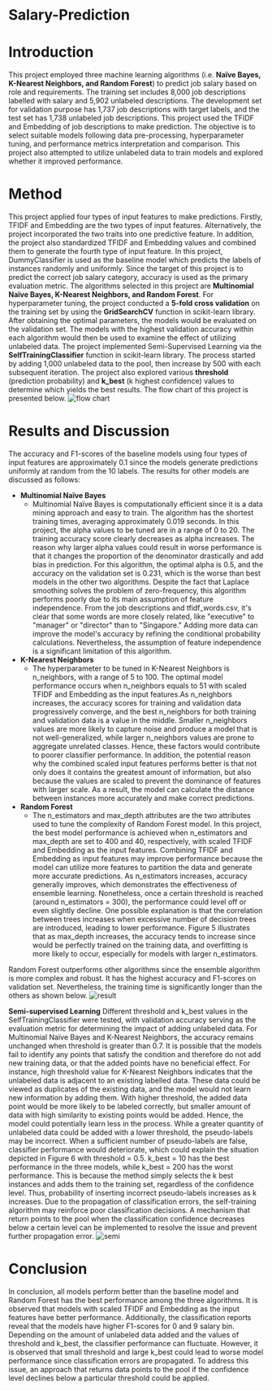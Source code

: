 # Salary-Prediction

# Introduction
This project employed three machine learning algorithms (i.e. **Naïve Bayes, K-Nearest Neighbors, and Random Forest**) to predict job salary based on role and requirements. The training set includes 8,000 job descriptions labelled with salary and 5,902 unlabeled descriptions. The development set for validation purpose has 1,737 job descriptions with target labels, and the test set has 1,738 unlabeled job descriptions. This project used the TFIDF and Embedding of job descriptions to make prediction. The objective is to select suitable models following data pre-processing, hyperparameter tuning, and performance metrics interpretation and comparison. This project also attempted to utilize unlabeled data to train models and explored whether it improved performance.

# Method
This project applied four types of input features to make predictions. Firstly, TFIDF and Embedding are the two types of input features. Alternatively, the project incorporated the two traits into one predictive feature. In addition, the project also standardized TFIDF and Embedding values and combined them to generate the fourth type of input feature.
In this project, DummyClassifier is used as the baseline model which predicts the labels of instances randomly and uniformly. Since the target of this project is to predict the correct job salary category, accuracy is used as the primary evaluation metric. The algorithms selected in this project are **Multinomial Naïve Bayes, K-Nearest Neighbors, and Random Forest**. For hyperparameter tuning, the project conducted a **5-fold cross validation** on the training set by using the **GridSearchCV** function in scikit-learn library. After obtaining the optimal parameters, the models would be evaluated on the validation set. The models with the highest validation accuracy within each algorithm would then be used to examine the effect of utilizing unlabeled data. The project implemented Semi-Supervised Learning via the **SelfTrainingClassifier** function in scikit-learn library. The process started by adding 1,000 unlabeled data to the pool, then increase by 500 with each subsequent iteration. The project also explored various **threshold** (prediction probability) and **k_best** (k highest confidence) values to determine which yields the best results. The flow chart of this project is presented below.
![flow chart](https://github.com/W-Hsieh/Salary-Prediction/assets/142127312/31c6d781-5405-4b44-bdfb-f18eb4d0af60)

# Results and Discussion
The accuracy and F1-scores of the baseline models using four types of input features are approximately 0.1 since the models generate predictions uniformly at random from the 10 labels. The results for other models are discussed as follows:
  - **Multinomial Naïve Bayes**
    - Multinomial Naïve Bayes is computationally efficient since it is a data mining approach and easy to train. The algorithm has the shortest training times, averaging approximately 0.019 seconds. In this project, the alpha values to be tuned are in a range of 0 to 20. The training accuracy score clearly decreases as alpha increases. The reason why larger alpha values could result in worse performance is that it changes the proportion of the denominator drastically and add bias in prediction. For this algorithm, the optimal alpha is 0.5, and the accuracy on the validation set is 0.231, which is the worse than best models in the other two algorithms. Despite the fact that Laplace smoothing solves the problem of zero-frequency, this algorithm performs poorly due to its main assumption of feature independence. From the job descriptions and tfidf_words.csv, it's clear that some words are more closely related, like "executive" to "manager" or "director" than to "Singapore." Adding more data can improve the model's accuracy by refining the conditional probability calculations. Nevertheless, the assumption of feature independence is a significant limitation of this algorithm.
  - **K-Nearest Neighbors**
    - The hyperparameter to be tuned in K-Nearest Neighbors is n_neighbors, with a range of 5 to 100. The optimal model performance occurs when n_neighbors equals to 51 with scaled TFIDF and Embedding as the input features.As n_neighbors increases, the accuracy scores for training and validation data progressively converge, and the best n_neighbors for both training and validation data is a value in the middle. Smaller n_neighbors values are more likely to capture noise and produce a model that is not well-generalized, while larger n_neighbors values are prone to aggregate unrelated classes. Hence, these factors would contribute to poorer classifier performance. In addition, the potential reason why the combined scaled input features performs better is that not only does it contains the greatest amount of information, but also because the values are scaled to prevent the dominance of features with larger scale. As a result, the model can calculate the distance between instances more accurately and make correct predictions.
  - **Random Forest**
    - The n_estimators and max_depth attributes are the two attributes used to tune the complexity of Random Forest model. In this project, the best model performance is achieved when n_estimators and max_depth are set to 400 and 40, respectively, with scaled TFIDF and Embedding as the input features. Combining TFIDF and Embedding as input features may improve performance because the model can utilize more features to partition the data and generate more accurate predictions. As n_estimators increases, accuracy generally improves, which demonstrates the effectiveness of ensemble learning. Nonetheless, once a certain threshold is reached (around n_estimators = 300), the performance could level off or even slightly decline. One possible explanation is that the correlation between trees increases when excessive number of decision trees are introduced, leading to lower performance. Figure 5 illustrates that as max_depth increases, the accuracy tends to increase since would be perfectly trained on the training data, and overfitting is more likely to occur, especially for models with larger n_estimators.

Random Forest outperforms other algorithms since the ensemble algorithm is more complex and robust. It has the highest accuracy and F1-scores on validation set. Nevertheless, the training time is significantly longer than the others as shown below.
![result](https://github.com/W-Hsieh/Salary-Prediction/assets/142127312/ea6b8565-a9ef-470e-ac91-d39b5240a104)

**Semi-supervised Learning**
Different threshold and k_best values in the SelfTrainingClassifier were tested, with validation accuracy serving as the evaluation metric for determining the impact of adding unlabeled data.
For Multinomial Naïve Bayes and K-Nearest Neighbors, the accuracy remains unchanged when threshold is greater than 0.7. It is possible that the models fail to identify any points that satisfy the condition and therefore do not add new training data, or that the added points have no beneficial effect. For instance, high threshold value for K-Nearest Neighbors indicates that the unlabeled data is adjacent to an existing labelled data. These data could be viewed as duplicates of the existing data, and the model would not learn new information by adding them. With higher threshold, the added data point would be more likely to be labeled correctly, but smaller amount of data with high similarity to existing points would be added. Hence, the model could potentially learn less in the process. While a greater quantity of unlabeled data could be added with a lower threshold, the pseudo-labels may be incorrect. When a sufficient number of pseudo-labels are false, classifier performance would deteriorate, which could explain the situation depicted in Figure 6 with threshold = 0.5.
k_best = 10 has the best performance in the three models, while k_best = 200 has the worst performance. This is because the method simply selects the k best instances and adds them to the training set, regardless of the confidence level. Thus, probability of inserting incorrect pseudo-labels increases as k increases. Due to the propagation of classification errors, the self-training algorithm may reinforce poor classification decisions. A mechanism that return points to the pool when the classification confidence decreases below a certain level can be implemented to resolve the issue and prevent further propagation error.
![semi](https://github.com/W-Hsieh/Salary-Prediction/assets/142127312/e51708bf-044c-4f61-8b59-ed28ace0d27a)


# Conclusion
In conclusion, all models perform better than the baseline model and Random Forest has the best performance among the three algorithms. It is observed that models with scaled TFIDF and Embedding as the input features have better performance. Additionally, the classification reports reveal that the models have higher F1-scores for 0 and 9 salary bin. <br />
Depending on the amount of unlabeled data added and the values of threshold and k_best, the classifier performance can fluctuate. However, it is observed that small threshold and large k_best could lead to worse model performance since classification errors are propagated. To address this issue, an approach that returns data points to the pool if the confidence level declines below a particular threshold could be applied.

